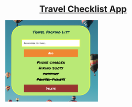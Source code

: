 <h1 align="center"><a href="https://travel-checklist-app.netlify.app/"><strong>Travel Checklist App</strong></a></h1>
<img src = "assets/demo.png" width = "300" alt="demo" align="center">
